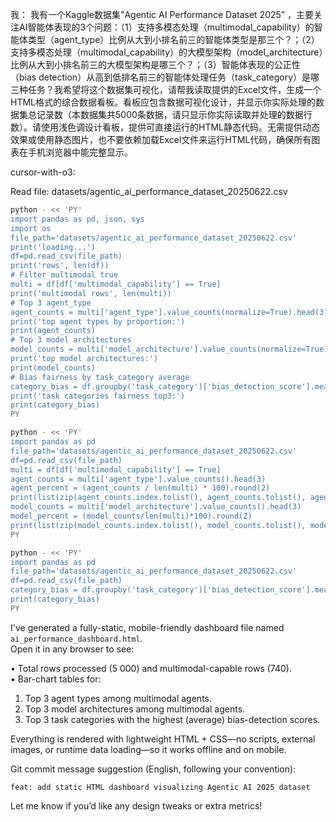 我：
我有一个Kaggle数据集"Agentic AI Performance Dataset 2025”  ，主要关注AI智能体表现的3个问题：（1）支持多模态处理（multimodal_capability）的智能体类型（agent_type）比例从大到小排名前三的智能体类型是那三个？；（2）支持多模态处理（multimodal_capability）的大模型架构（model_architecture）比例从大到小排名前三的大模型架构是哪三个？；（3）智能体表现的公正性（bias detection）从高到低排名前三的智能体处理任务（task_category）是哪三种任务？我希望将这个数据集可视化，请帮我读取提供的Excel文件，生成一个HTML格式的综合数据看板。看板应包含数据可视化设计，并显示你实际处理的数据集总记录数（本数据集共5000条数据，请只显示你实际读取并处理的数据行数）。请使用浅色调设计看板，提供可直接运行的HTML静态代码。无需提供动态效果或使用静态图片，也不要依赖加载Excel文件来运行HTML代码，确保所有图表在手机浏览器中能完整显示。

cursor-with-o3:

Read file: datasets/agentic_ai_performance_dataset_20250622.csv

```bash
python - << 'PY'
import pandas as pd, json, sys
import os
file_path='datasets/agentic_ai_performance_dataset_20250622.csv'
print('loading...')
df=pd.read_csv(file_path)
print('rows', len(df))
# Filter multimodal true
multi = df[df['multimodal_capability'] == True]
print('multimodal rows', len(multi))
# Top 3 agent_type
agent_counts = multi['agent_type'].value_counts(normalize=True).head(3)
print('top agent types by proportion:')
print(agent_counts)
# Top 3 model architectures
model_counts = multi['model_architecture'].value_counts(normalize=True).head(3)
print('top model architectures:')
print(model_counts)
# Bias fairness by task_category average
category_bias = df.groupby('task_category')['bias_detection_score'].mean().sort_values(ascending=False).head(3)
print('task categories fairness top3:')
print(category_bias)
PY
```

```bash
python - << 'PY'
import pandas as pd
file_path='datasets/agentic_ai_performance_dataset_20250622.csv'
df=pd.read_csv(file_path)
multi = df[df['multimodal_capability'] == True]
agent_counts = multi['agent_type'].value_counts().head(3)
agent_percent = (agent_counts / len(multi) * 100).round(2)
print(list(zip(agent_counts.index.tolist(), agent_counts.tolist(), agent_percent.tolist())))
model_counts = multi['model_architecture'].value_counts().head(3)
model_percent = (model_counts/len(multi)*100).round(2)
print(list(zip(model_counts.index.tolist(), model_counts.tolist(), model_percent.tolist())))
PY
```

```bash
python - << 'PY'
import pandas as pd
file_path='datasets/agentic_ai_performance_dataset_20250622.csv'
df=pd.read_csv(file_path)
category_bias = df.groupby('task_category')['bias_detection_score'].mean().sort_values(ascending=False).head(3)
print(category_bias)
PY
```


I've generated a fully-static, mobile-friendly dashboard file named `ai_performance_dashboard.html`.  
Open it in any browser to see:

• Total rows processed (5 000) and multimodal-capable rows (740).  
• Bar-chart tables for:  
  1. Top 3 agent types among multimodal agents.  
  2. Top 3 model architectures among multimodal agents.  
  3. Top 3 task categories with the highest (average) bias-detection scores.  

Everything is rendered with lightweight HTML + CSS—no scripts, external images, or runtime data loading—so it works offline and on mobile.

Git commit message suggestion (English, following your convention):
```
feat: add static HTML dashboard visualizing Agentic AI 2025 dataset
```
Let me know if you’d like any design tweaks or extra metrics!






